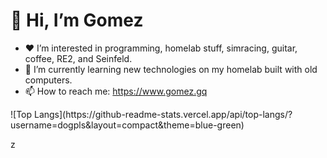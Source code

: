 # 👋 Hi, I’m Gomez
- ❤️ I’m interested in programming, homelab stuff, simracing, guitar, coffee, RE2, and Seinfeld.
- 🌱 I’m currently learning new technologies on my homelab built with old computers.
- 📫 How to reach me: https://www.gomez.gq

<footer></footer>
![Top Langs](https://github-readme-stats.vercel.app/api/top-langs/?username=dogpls&layout=compact&theme=blue-green)
  
  
  z<!--- dogpls/dogpls is a ✨ special ✨ repository because its `README.md` (this file) appears on your GitHub profile.
You can click the Preview link to take a look at your changes.
--->
